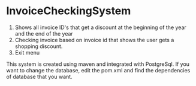 # InvoiceCheckingSystem

1. Shows all invoice ID's that get a discount at the beginning of the year and the end of the year
2. Checking invoice based on invoice id that shows the user gets a shopping discount.
3. Exit menu

This system is created using maven and integrated with PostgreSql.
If you want to change the database, edit the pom.xml and find the dependencies of database that you want.
